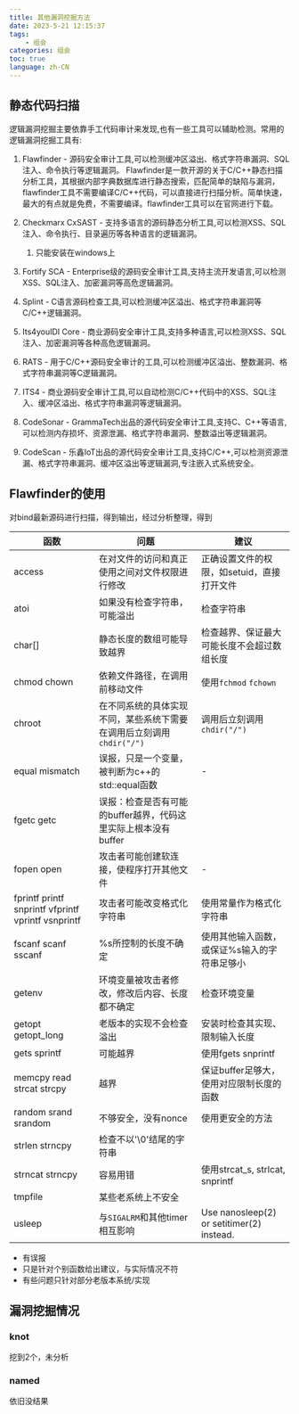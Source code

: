 ```yaml
---
title: 其他漏洞挖掘方法
date: 2023-5-21 12:15:37
tags: 
    - 组会 
categories: 组会
toc: true
language: zh-CN
---
```


## 静态代码扫描
逻辑漏洞挖掘主要依靠手工代码审计来发现,也有一些工具可以辅助检测。常用的逻辑漏洞挖掘工具有:

1. Flawfinder - 源码安全审计工具,可以检测缓冲区溢出、格式字符串漏洞、SQL注入、命令执行等逻辑漏洞。
Flawfinder是一款开源的关于C/C++静态扫描分析工具，其根据内部字典数据库进行静态搜索，匹配简单的缺陷与漏洞，flawfinder工具不需要编译C/C++代码，可以直接进行扫描分析。简单快速，最大的有点就是免费，不需要编译。flawfinder工具可以在官网进行下载。

2. Checkmarx CxSAST - 支持多语言的源码静态分析工具,可以检测XSS、SQL注入、命令执行、目录遍历等各种语言的逻辑漏洞。
   1. 只能安装在windows上
3. Fortify SCA -  Enterprise级的源码安全审计工具,支持主流开发语言,可以检测XSS、SQL注入、加密漏洞等高危逻辑漏洞。
4. Splint - C语言源码检查工具,可以检测缓冲区溢出、格式字符串漏洞等C/C++逻辑漏洞。
5.  Its4youIDI Core - 商业源码安全审计工具,支持多种语言,可以检测XSS、SQL注入、加密漏洞等各种高危逻辑漏洞。
6.  RATS - 用于C/C++源码安全审计的工具,可以检测缓冲区溢出、整数漏洞、格式字符串漏洞等C逻辑漏洞。
7.  ITS4 - 商业源码安全审计工具,可以自动检测C/C++代码中的XSS、SQL注入、缓冲区溢出、格式字符串漏洞等逻辑漏洞。
8.  CodeSonar - GrammaTech出品的源代码安全审计工具,支持C、C++等语言,可以检测内存损坏、资源泄漏、格式字符串漏洞、整数溢出等逻辑漏洞。
9.  CodeScan - 乐鑫IoT出品的源代码安全审计工具,支持C/C++,可以检测资源泄漏、格式字符串漏洞、缓冲区溢出等逻辑漏洞,专注嵌入式系统安全。


## Flawfinder的使用

对bind最新源码进行扫描，得到输出，经过分析整理，得到

|函数|问题|建议|
|-|-|-|
|access|在对文件的访问和真正使用之间对文件权限进行修改|正确设置文件的权限，如setuid，直接打开文件|
|atoi|如果没有检查字符串，可能溢出|检查字符串|
|char[]|静态长度的数组可能导致越界|检查越界、保证最大可能长度不会超过数组长度|
|chmod chown|依赖文件路径，在调用前移动文件|使用`fchmod` `fchown`|
|chroot|在不同系统的具体实现不同，某些系统下需要在调用后立刻调用`chdir("/")`|调用后立刻调用`chdir("/")`|
|equal mismatch|误报，只是一个变量，被判断为c++的std::equal函数|-|
|fgetc getc|误报：检查是否有可能的buffer越界，代码这里实际上根本没有buffer||
|fopen open|攻击者可能创建软连接，使程序打开其他文件|-|
|fprintf printf snprintf vfprintf vprintf vsnprintf|攻击者可能改变格式化字符串|使用常量作为格式化字符串|
|fscanf scanf sscanf|%s所控制的长度不确定|使用其他输入函数，或保证%s输入的字符串足够小|
|getenv|环境变量被攻击者修改，修改后内容、长度都不确定|检查环境变量|
|getopt getopt_long|老版本的实现不会检查溢出|安装时检查其实现、限制输入长度|
|gets sprintf|可能越界|使用fgets snprintf|
|memcpy read strcat strcpy|越界|保证buffer足够大，使用对应限制长度的函数|
|random srand srandom|不够安全，没有nonce|使用更安全的方法|
|strlen strncpy|检查不以'\0'结尾的字符串||
|strncat strncpy|容易用错|使用strcat_s, strlcat, snprintf|
|tmpfile|某些老系统上不安全||
|usleep|与`SIGALRM`和其他timer相互影响|Use nanosleep(2) or setitimer(2) instead.|

- 有误报
- 只是针对个别函数给出建议，与实际情况不符
- 有些问题只针对部分老版本系统/实现


## 漏洞挖掘情况

### knot 
挖到2个，未分析

### named
依旧没结果
